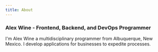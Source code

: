 ```yaml
---
title: About
---
```


### Alex Wine - Frontend, Backend, and DevOps Programmer

I'm Alex Wine a multidisciplinary programmer from Albuquerque, New Mexico. I develop applications for businesses to expedite processes.

